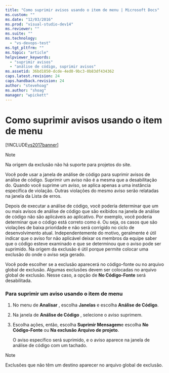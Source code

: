 ```yaml
---
title: "Como suprimir avisos usando o item de menu | Microsoft Docs"
ms.custom: ""
ms.date: "12/03/2016"
ms.prod: "visual-studio-dev14"
ms.reviewer: ""
ms.suite: ""
ms.technology: 
  - "vs-devops-test"
ms.tgt_pltfrm: ""
ms.topic: "article"
helpviewer_keywords: 
  - "suprimir avisos"
  - "análise de código, suprimir avisos"
ms.assetid: 36bd1850-dcde-4ed0-9bc3-0b83df434362
caps.latest.revision: 24
caps.handback.revision: 24
author: "stevehoag"
ms.author: "shoag"
manager: "wpickett"
---
```

# Como suprimir avisos usando o item de menu
[!INCLUDE[vs2017banner](../code-quality/includes/vs2017banner.md)]

> [!NOTE]
>  Na origem da exclusão não há suporte para projetos do site.  
  
 Você pode usar a janela de análise de código para suprimir avisos de análise de código.  Suprimir um aviso não é a mesma que a desabilitação do.  Quando você suprime um aviso, se aplica apenas a uma instância específica de violação.  Outras violações do mesmo aviso serão relatadas na janela da Lista de erros.  
  
 Depois de executar a análise de código, você poderia determinar que um ou mais avisos de análise de código que são exibidos na janela de análise de código não são aplicáveis ao aplicativo.  Por exemplo, você poderia determinar que o código está correto como é.  Ou seja, os casos que são violações de baixa prioridade e não será corrigido no ciclo de desenvolvimento atual.  Independentemente do motivo, geralmente é útil indicar que o aviso for não aplicável deixar os membros da equipe saber que o código esteve examinado e que se determinou que o aviso pode ser suprimido.  Na origem da exclusão é útil porque permite colocar uma exclusão do onde o aviso seja gerado.  
  
 Você pode escolher se a exclusão aparecerá no código\-fonte ou no arquivo global de exclusão.  Algumas exclusões devem ser colocadas no arquivo global de exclusão.  Nesse caso, a opção de **No Código\-Fonte** será desabilitada.  
  
### Para suprimir um aviso usando o item de menu  
  
1.  No menu de **Analisar** , escolha **Janelas** e escolha **Análise de Código**.  
  
2.  Na janela de **Análise de Código** , selecione o aviso suprimem.  
  
3.  Escolha ações, então, escolha **Suprimir Mensagem**e escolha **No Código\-Fonte** ou **Na exclusão Arquivo de projeto**.  
  
     O aviso específico será suprimido, e o aviso aparece na janela de análise de código com um tachado.  
  
> [!NOTE]
>  Exclusões que não têm um destino aparecer no arquivo global de exclusão.